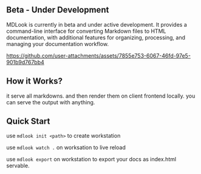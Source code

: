 ## Beta - Under Development

MDLook is currently in beta and under active development. It provides a command-line interface for converting Markdown files to HTML documentation, with additional features for organizing, processing, and managing your documentation workflow.

https://github.com/user-attachments/assets/7855e753-6067-46fd-97e5-901b9d767bb4

## How it Works?

it serve all markdowns. and then render them on client frontend locally.
you can serve the output with anything.

## Quick Start

use `mdlook init <path>`
to create workstation

use `mdlook watch .` on worksation to live reload

use `mdlook export` on workstation to export your docs as index.html servable.

